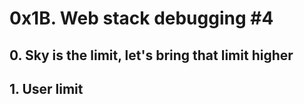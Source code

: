 # 0x1B. Web stack debugging #4
## 0. Sky is the limit, let's bring that limit higher
## 1. User limit